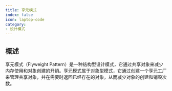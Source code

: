 ```yaml
---
title: 享元模式
index: false
icon: laptop-code
category:
- 设计模式
---
```


## 概述

享元模式（Flyweight Pattern）是一种结构型设计模式，它通过共享对象来减少内存使用和对象创建的开销。享元模式属于对象型模式，它通过创建一个享元工厂来管理共享对象，并在需要时返回已经存在的对象，从而减少对象的创建和销毁次数。


